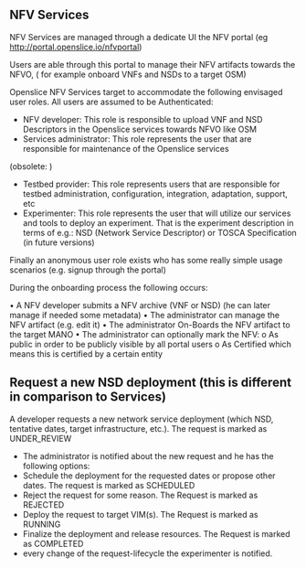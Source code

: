 ## NFV Services 

NFV Services are managed through a dedicate UI the NFV portal (eg http://portal.openslice.io/nfvportal)

Users are able through this portal to manage their NFV artifacts towards the NFVO, ( for example onboard VNFs and NSDs to a target OSM)


Openslice NFV Services target to accommodate the following envisaged user roles. All users are assumed to be Authenticated:

* NFV developer: This role is responsible to upload VNF and NSD Descriptors in the Openslice services towards NFVO like OSM
* Services administrator: This role represents the user that are responsible for maintenance of the Openslice services

(obsolete: )

* Testbed provider: This role represents users that are responsible for testbed administration, configuration, integration, adaptation, support, etc
* Experimenter: This role represents the user that will utilize our services and tools to deploy an experiment. That is the experiment description in terms of e.g.: NSD (Network Service Descriptor) or TOSCA Specification (in future versions)
    
    
Finally an anonymous user role exists who has some really simple usage scenarios (e.g. signup through the portal)


During the onboarding process the following occurs:

• A NFV developer submits a NFV archive (VNF or NSD) (he can later manage if needed some metadata)
• The administrator can manage the NFV artifact (e.g. edit it)
• The administrator On-Boards the NFV artifact to the target MANO
• The administrator can optionally mark the NFV:
o As public in order to be publicly visible by all portal users
o As Certified which means this is certified by a certain entity


## Request a new NSD deployment (this is different in comparison to Services)


A developer requests a new network service deployment (which NSD, tentative dates, target infrastructure, etc.). The request is marked as UNDER_REVIEW

* The administrator is notified about the new request and he has the following options:
* Schedule the deployment for the requested dates or propose other dates. The request is marked as SCHEDULED
* Reject the request for some reason. The Request is marked as REJECTED
* Deploy the request to target VIM(s). The Request is marked as RUNNING
* Finalize the deployment and release resources. The Request is marked as COMPLETED
*  every change of the request-lifecycle the experimenter is notified.
